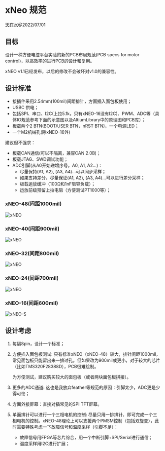 # xNeo 规范

[天在水](heguolin@mail.iee.ac.cn)@2022/07/01

## 目标

设计一种方便电控平台实验的新的PCB布局规范(PCB specs for motor control)，以高效率的进行PCB的设计和复用。

xNEO v1.1已经发布，以后的修改不会破坏对v1.0的兼容性。

## 设计标准

- 接插件采用2.54mm(100mil)间距排针，方面插入面包板使用；
- USBC 供电；
- 包括SPI、串口、I2C(上拉5.1k，只有xNEO-16没有I2C)、PWM、ADC等（具体IO规范参考下面的示意图以及AltiumLibrary中的原理图和PCB库）；
- 板载两个2 BTN(BOOT/USER BTN，nRST BTN)，一个电源LED；
- 一个M2机械孔(除xNEO-16外)

建议但不强求：
- 板载CAN通信(可以不隔离，兼容CAN 2.0B)；
- 板载JTAG、SWD调试功能；
- ADC引脚(从A0开始递增序号，A0, A1, A2...)：
  - 尽量保持(A1, A2), (A3, A4)...可以同步采样；
  - 如果支持差分，尽量保证(A1, A2), (A3, A4)...可以进行差分采样；
  - 板载运放缓冲（100Ω和1nF阻容负载）；
  - 运放前级预留上拉电阻（方便测试PT1000等）；

### xNEO-48(间距1000mil)

![xNEO](./images/xNEO-48.png)


### xNEO-40(间距900mil)

![xNEO](./images/xNEO-40.png)


### xNEO-32(间距800mil)

![xNEO](./images/xNEO-32.png)


### xNEO-24(间距700mil)

![xNEO](./images/xNEO-24.png)


### xNEO-16(间距600mil)

![xNEO-S](./images/xNEO-16.png)


## 设计考虑

1. 每隔8pin，设计一个标准；
   
1. 方便插入面包板测试:
    只有标准xNEO（xNEO-48）较大，排针间距1000mil，常见面包板只能留出来一排过孔，但如果改为900mil或更小，对于较大的芯片（比如TMS320F28388D），PCB很难绘制。
    
    为方便测试，建议购买较大的面包板（或者两块面包板拼接）。
    
2. 更多的ADC通道:
    这也是我放弃feather等规范的原因：引脚太少，ADC更是少得可怜；
    
3. 方面外接屏幕：直接对插常见的SPI TFT屏幕。
    
4. 单面排针可以进行一个三相电机的控制:
    尽量只用一排排针，即可完成一个三相电机的控制。xNEO-48理论上可以支援两个PMSM控制（包括双旋变），此时需要特殊考虑一下故障信号和温度采样（引脚不足）：
    
    - 故障信号用FPGA等芯片综合，用一个中断引脚+SPI/Serial进行通信；
    - 温度采样用I2C进行扩展；

